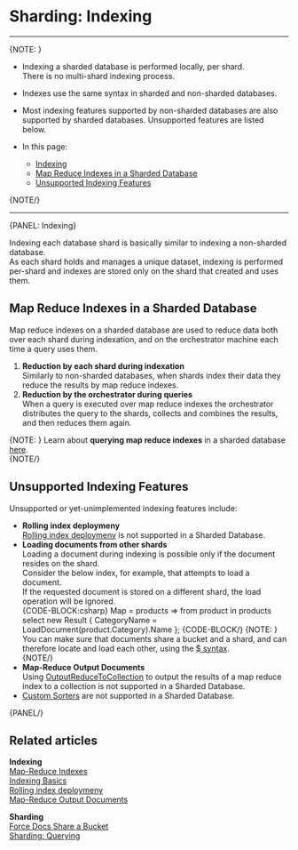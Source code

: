 ﻿# Sharding: Indexing
---

{NOTE: }

* Indexing a sharded database is performed locally, per shard.  
  There is no multi-shard indexing process.  
* Indexes use the same syntax in sharded and non-sharded databases.  
* Most indexing features supported by non-sharded databases 
  are also supported by sharded databases. Unsupported features are listed below.  

* In this page:  
  * [Indexing](../sharding/indexing#indexing)  
  * [Map Reduce Indexes in a Sharded Database](../sharding/indexing#map-reduce-indexes-in-a-sharded-database)  
  * [Unsupported Indexing Features](../sharding/indexing#unsupported-indexing-features)  

{NOTE/}

---

{PANEL: Indexing}

Indexing each database shard is basically similar to indexing a non-sharded database.  
As each shard holds and manages a unique dataset, indexing is performed 
per-shard and indexes are stored only on the shard that created and uses them.  

## Map Reduce Indexes in a Sharded Database

Map reduce indexes on a sharded database are used to reduce data both over each 
shard during indexation, and on the orchestrator machine each time a query uses them.  

1. **Reduction by each shard during indexation**  
   Similarly to non-sharded databases, when shards index their data they reduce 
   the results by map reduce indexes.  
2. **Reduction by the orchestrator during queries**  
   When a query is executed over map reduce indexes the orchestrator 
   distributes the query to the shards, collects and combines the results, 
   and then reduces them again.  
  
{NOTE: }
Learn about **querying map reduce indexes** in a sharded database [here](../sharding/querying#orderby-in-a-map-reduce-index).  
{NOTE/}

## Unsupported Indexing Features

Unsupported or yet-unimplemented indexing features include: 

* **Rolling index deploymeny**  
  [Rolling index deploymeny](../indexes/rolling-index-deployment) 
  is not supported in a Sharded Database.  
* **Loading documents from other shards**  
  Loading a document during indexing is possible only if the document 
  resides on the shard.  
  Consider the below index, for example, that attempts to load a document.  
  If the requested document is stored on a different shard, the load operation 
  will be ignored.  
  {CODE-BLOCK:csharp}
  Map = products => from product in products
                          select new Result
                          {
                              CategoryName = LoadDocument<Category>(product.Category).Name
                          };
  {CODE-BLOCK/}
  {NOTE: }
  You can make sure that documents share a bucket and a shard, and can 
  therefore locate and load each other, using the 
  [$ syntax](../sharding/overview#forcing-documents-to-share-a-bucket).  
  {NOTE/}
* **Map-Reduce Output Documents**  
  Using [OutputReduceToCollection](../indexes/map-reduce-indexes#map-reduce-output-documents) 
  to output the results of a map reduce index to a collection 
  is not supported in a Sharded Database.  
* [Custom Sorters](../indexes/querying/sorting#creating-a-custom-sorter) 
  are not supported in a Sharded Database.  




{PANEL/}

## Related articles

**Indexing**  
[Map-Reduce Indexes](../indexes/map-reduce-indexes)  
[Indexing Basics](../indexes/indexing-basics)  
[Rolling index deploymeny](../indexes/rolling-index-deployment)  
[Map-Reduce Output Documents](../indexes/map-reduce-indexes#map-reduce-output-documents)  

**Sharding**  
[Force Docs Share a Bucket](../sharding/overview#forcing-documents-to-share-a-bucket)  
[Sharding: Querying](../sharding/querying)  

